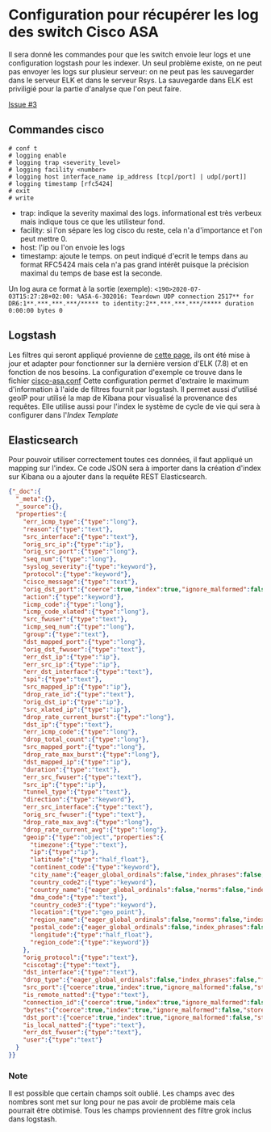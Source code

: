 # Configuration pour récupérer les log des switch Cisco ASA
Il sera donné les commandes pour que les switch envoie leur logs et une configuration logstash pour les indexer. Un seul problème existe, on ne peut pas envoyer les logs sur plusieur serveur: on ne peut pas les sauvegarder dans le serveur ELK et dans le serveur Rsys. La sauvegarde dans ELK est priviligié pour la partie d'analyse que l'on peut faire.

[Issue #3](https://github.com/NunzioArdi/cenlogsstage/issues/3)

## Commandes cisco
```
# conf t
# logging enable
# logging trap <severity_level>
# logging facility <number>
# logging host interface_name ip_address [tcp[/port] | udp[/port]]
# logging timestamp [rfc5424]
# exit
# write
```
- trap: indique la severity maximal des logs. informational est très verbeux mais indique tous ce que les utilisteur fond.
- facility: si l'on sépare les log cisco du reste, cela n'a d'importance et l'on peut mettre 0.  
- host: l'ip ou l'on envoie les logs
- timestamp: ajoute le temps. on peut indiqué d'ecrit le temps dans au format RFC5424 mais cela n'a pas grand intérêt puisque la précision maximal du temps de base est la seconde.

Un log aura ce format à la sortie (exemple):
`<190>2020-07-03T15:27:28+02:00: %ASA-6-302016: Teardown UDP connection 2517** for DR6:1**.***.***.***/***** to identity:2**.***.***.***/***** duration 0:00:00 bytes 0`
## Logstash
Les filtres qui seront appliqué provienne de [cette page](https://jackhanington.com/blog/2015/06/16/send-cisco-asa-syslogs-to-elasticsearch-using-logstash/), ils ont été mise à jour et adapter pour fonctionner sur la dernière version d'ELK (7.8) et en fonction de nos besoins.
La configuration d'exemple ce trouve dans le fichier [cisco-asa.conf](cisco-asa.conf)
Cette configuration permet d'extraire le maximum d'information à l'aide de filtres fournit par logstash. Il permet aussi d'utilisé geoIP pour utilisé la map de Kibana pour visualisé la provenance des requêtes. Elle utilise aussi pour l'index le système de cycle de vie qui sera à configurer dans l'*Index Template* 

## Elasticsearch
Pour pouvoir utiliser correctement toutes ces données, il faut appliqué un mapping sur l'index. Ce code JSON sera à importer dans la création d'index sur Kibana ou a ajouter dans la requête REST Elasticsearch.
```json
{"_doc":{
  "_meta":{},
  "_source":{},
  "properties":{
    "err_icmp_type":{"type":"long"},
    "reason":{"type":"text"},
    "src_interface":{"type":"text"},
    "orig_src_ip":{"type":"ip"},
    "orig_src_port":{"type":"long"},
    "seq_num":{"type":"long"},
    "syslog_severity":{"type":"keyword"},
    "protocol":{"type":"keyword"},
    "cisco_message":{"type":"text"},
    "orig_dst_port":{"coerce":true,"index":true,"ignore_malformed":false,"store":false,"type":"long","doc_values":true},
    "action":{"type":"keyword"},
    "icmp_code":{"type":"long"},
    "icmp_code_xlated":{"type":"long"},
    "src_fwuser":{"type":"text"},
    "icmp_seq_num":{"type":"long"},
    "group":{"type":"text"},
    "dst_mapped_port":{"type":"long"},
    "orig_dst_fwuser":{"type":"text"},
    "err_dst_ip":{"type":"ip"},
    "err_src_ip":{"type":"ip"},
    "err_dst_interface":{"type":"text"},
    "spi":{"type":"text"},
    "src_mapped_ip":{"type":"ip"},
    "drop_rate_id":{"type":"text"},
    "orig_dst_ip":{"type":"ip"},
    "src_xlated_ip":{"type":"ip"},
    "drop_rate_current_burst":{"type":"long"},
    "dst_ip":{"type":"text"},
    "err_icmp_code":{"type":"long"},
    "drop_total_count":{"type":"long"},
    "src_mapped_port":{"type":"long"},
    "drop_rate_max_burst":{"type":"long"},
    "dst_mapped_ip":{"type":"ip"},
    "duration":{"type":"text"},
    "err_src_fwuser":{"type":"text"},
    "src_ip":{"type":"ip"},
    "tunnel_type":{"type":"text"},
    "direction":{"type":"keyword"},
    "err_src_interface":{"type":"text"},
    "orig_src_fwuser":{"type":"text"},
    "drop_rate_max_avg":{"type":"long"},
    "drop_rate_current_avg":{"type":"long"},
    "geoip":{"type":"object","properties":{
      "timezone":{"type":"text"},
      "ip":{"type":"ip"},
      "latitude":{"type":"half_float"},
      "continent_code":{"type":"keyword"},
      "city_name":{"eager_global_ordinals":false,"index_phrases":false,"fielddata":false,"norms":true,"index":false,"store":false,"type":"text"},
      "country_code2":{"type":"keyword"},
      "country_name":{"eager_global_ordinals":false,"norms":false,"index":false,"store":false,"type":"keyword","split_queries_on_whitespace":false,"doc_values":true},
      "dma_code":{"type":"text"},
      "country_code3":{"type":"keyword"},
      "location":{"type":"geo_point"},
      "region_name":{"eager_global_ordinals":false,"norms":false,"index":false,"store":false,"type":"keyword","split_queries_on_whitespace":false,"doc_values":true},
      "postal_code":{"eager_global_ordinals":false,"index_phrases":false,"fielddata":false,"norms":true,"index":true,"store":false,"type":"text","index_options":"positions"},
      "longitude":{"type":"half_float"},
      "region_code":{"type":"keyword"}}
    },
    "orig_protocol":{"type":"text"},
    "ciscotag":{"type":"text"},
    "dst_interface":{"type":"text"},
    "drop_type":{"eager_global_ordinals":false,"index_phrases":false,"fielddata":false,"norms":true,"index":true,"store":false,"type":"text","index_options":"positions"},
    "src_port":{"coerce":true,"index":true,"ignore_malformed":false,"store":false,"type":"long","doc_values":true},
    "is_remote_natted":{"type":"text"},
    "connection_id":{"coerce":true,"index":true,"ignore_malformed":false,"store":false,"type":"long","doc_values":true},
    "bytes":{"coerce":true,"index":true,"ignore_malformed":false,"store":false,"type":"long","doc_values":true},
    "dst_port":{"coerce":true,"index":true,"ignore_malformed":false,"store":false,"type":"long","doc_values":true},
    "is_local_natted":{"type":"text"},
    "err_dst_fwuser":{"type":"text"},
    "user":{"type":"text"}
  }
}}
```
### Note
Il est possible que certain champs soit oublié. Les champs avec des nombres sont met sur long pour ne pas avoir de problème mais cela pourrait être obtimisé. Tous les champs proviennent des filtre grok inclus dans logstash.
